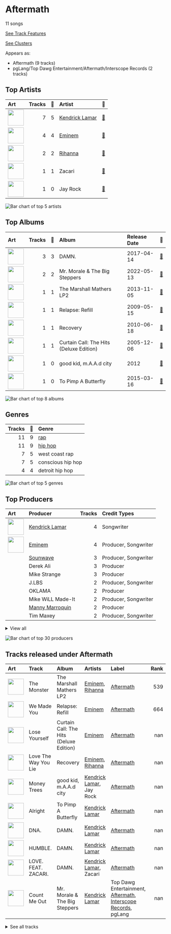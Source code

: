 # Aftermath

11 songs

[See Track Features](audio_features.md)

[See Clusters](clusters/overview.md)

Appears as:
- Aftermath (9 tracks)
- pgLang/Top Dawg Entertainment/Aftermath/Interscope Records (2 tracks)

## Top Artists

| Art | Tracks | 💚 | Artist | 🔗 |
|:---|---:|---:|:---|:---|
| <img src="https://i.scdn.co/image/ab6761610000e5eb437b9e2a82505b3d93ff1022" alt="" width="50" /> | 7 | 5 | [Kendrick Lamar](../../artists/kendrick_lamar/overview.md) | [🔗](https://open.spotify.com/artist/2YZyLoL8N0Wb9xBt1NhZWg) |
| <img src="https://i.scdn.co/image/ab6761610000e5eba00b11c129b27a88fc72f36b" alt="" width="50" /> | 4 | 4 | [Eminem](../../artists/eminem/overview.md) | [🔗](https://open.spotify.com/artist/7dGJo4pcD2V6oG8kP0tJRR) |
| <img src="https://i.scdn.co/image/ab6761610000e5eb99e4fca7c0b7cb166d915789" alt="" width="50" /> | 2 | 2 | [Rihanna](../../artists/rihanna/overview.md) | [🔗](https://open.spotify.com/artist/5pKCCKE2ajJHZ9KAiaK11H) |
| <img src="https://i.scdn.co/image/ab6761610000e5ebdb78fbd1c000f16792795648" alt="" width="50" /> | 1 | 1 | Zacari | [🔗](https://open.spotify.com/artist/3qBKjEOanahMxlRojwCzhI) |
| <img src="https://i.scdn.co/image/ab6761610000e5eb9c48431caf52a2d0f38433ff" alt="" width="50" /> | 1 | 0 | Jay Rock | [🔗](https://open.spotify.com/artist/28ExwzUQsvgJooOI0X1mr3) |

![Bar chart of top 5 artists](../../images/labels/aftermath/artists.png)

## Top Albums

| Art | Tracks | 💚 | Album | Release Date | 🔗 |
|:---|---:|---:|:---|:---|:---|
| <img src="https://i.scdn.co/image/ab67616d0000b2738b52c6b9bc4e43d873869699" alt="" width="50" /> | 3 | 3 | DAMN. | 2017-04-14 | [🔗](https://open.spotify.com/album/4eLPsYPBmXABThSJ821sqY) |
| <img src="https://i.scdn.co/image/ab67616d0000b2732e02117d76426a08ac7c174f" alt="" width="50" /> | 2 | 2 | Mr. Morale & The Big Steppers | 2022-05-13 | [🔗](https://open.spotify.com/album/79ONNoS4M9tfIA1mYLBYVX) |
| <img src="https://i.scdn.co/image/ab67616d0000b2733c65085a58aae2cccd892cbe" alt="" width="50" /> | 1 | 1 | The Marshall Mathers LP2 | 2013-11-05 | [🔗](https://open.spotify.com/album/3vOgbDjgsZBAPwV2M3bNOj) |
| <img src="https://i.scdn.co/image/ab67616d0000b273506c4cc93e5a6234164125e1" alt="" width="50" /> | 1 | 1 | Relapse: Refill | 2009-05-15 | [🔗](https://open.spotify.com/album/7MZzYkbHL9Tk3O6WeD4Z0Z) |
| <img src="https://i.scdn.co/image/ab67616d0000b273c08d5fa5c0f1a834acef5100" alt="" width="50" /> | 1 | 1 | Recovery | 2010-06-18 | [🔗](https://open.spotify.com/album/47BiFcV59TQi2s9SkBo2pb) |
| <img src="https://i.scdn.co/image/ab67616d0000b273eab40fc794b88b9d1e012578" alt="" width="50" /> | 1 | 1 | Curtain Call: The Hits (Deluxe Edition) | 2005-12-06 | [🔗](https://open.spotify.com/album/5qENHeCSlwWpEzb25peRmQ) |
| <img src="https://i.scdn.co/image/ab67616d0000b273d28d2ebdedb220e479743797" alt="" width="50" /> | 1 | 0 | good kid, m.A.A.d city | 2012 | [🔗](https://open.spotify.com/album/6PBZN8cbwkqm1ERj2BGXJ1) |
| <img src="https://i.scdn.co/image/ab67616d0000b273cdb645498cd3d8a2db4d05e1" alt="" width="50" /> | 1 | 0 | To Pimp A Butterfly | 2015-03-16 | [🔗](https://open.spotify.com/album/7ycBtnsMtyVbbwTfJwRjSP) |

![Bar chart of top 8 albums](../../images/labels/aftermath/albums.png)

## Genres

| Tracks | 💚 | Genre |
|---:|---:|:---|
| 11 | 9 | [rap](../../genres/rap/overview.md) |
| 11 | 9 | [hip hop](../../genres/hip_hop/overview.md) |
| 7 | 5 | west coast rap |
| 7 | 5 | conscious hip hop |
| 4 | 4 | detroit hip hop |

![Bar chart of top 5 genres](../../images/labels/aftermath/genres.png)

## Top Producers

| Art | Producer | Tracks | Credit Types |
|:---|:---|---:|:---|
| <img src="https://i.scdn.co/image/ab6761610000e5eb437b9e2a82505b3d93ff1022" alt="" width="50" /> | [Kendrick Lamar](../../artists/kendrick_lamar/overview.md) | 4 | Songwriter |
| <img src="https://i.scdn.co/image/ab6761610000e5eba00b11c129b27a88fc72f36b" alt="" width="50" /> | [Eminem](../../artists/eminem/overview.md) | 4 | Producer, Songwriter |
| | [Sounwave](../../producers/sounwave/overview.md) | 3 | Producer, Songwriter |
| | Derek Ali | 3 | Producer |
| | Mike Strange | 3 | Producer |
| | J.LBS | 2 | Producer, Songwriter |
| | OKLAMA | 2 | Producer |
| | Mike WiLL Made-It | 2 | Producer, Songwriter |
| | [Manny Marroquin](../../producers/manny_marroquin/overview.md) | 2 | Producer |
| | Tim Maxey | 2 | Producer, Songwriter |


<details>
<summary>View all</summary>

| Art | Producer | Tracks | Credit Types |
|:---|:---|---:|:---|
| | Luis Resto | 1 | Producer, Songwriter |
| | [Marcos Tovar](../../producers/marcos_tovar/overview.md) | 1 | Producer |
| | Johnathan Turner | 1 | Producer |
| | Doc Ish | 1 | Producer |
| | Skylar Grey | 1 | Songwriter |
| | Duval Timothy | 1 | Producer, Songwriter |
| | Frequency | 1 | Producer, Songwriter |
| | Cyrus "Nois" Taghipour | 1 | Producer |
| <img src="https://i.scdn.co/image/ab6761610000e5ebc692afc666512dc946a7358f" alt="" width="50" /> | Bebe Rexha | 1 | Songwriter |
| | Beach Noise | 1 | Producer |
| | [Greg Kurstin](../../producers/greg_kurstin/overview.md) | 1 | Producer, Songwriter |
| | Mauricio "Veto" Iragorri | 1 | Producer |
| | Zeke Mishanec | 1 | Producer |
| <img src="https://i.scdn.co/image/ab6761610000e5ebdb78fbd1c000f16792795648" alt="" width="50" /> | Zacari | 1 | Songwriter |
| | Ray Charles Brown, Jr | 1 | Producer |
| <img src="https://i.scdn.co/image/ab6761610000e5eb99e4fca7c0b7cb166d915789" alt="" width="50" /> | [Rihanna](../../artists/rihanna/overview.md) | 1 | Songwriter |
| | Makeba | 1 | Producer |
| | Anthony Tiffith | 1 | Producer, Songwriter |
| | Alex da Kid | 1 | Producer, Songwriter |
| | James Hunt | 1 | Producer |
| | Jeff Bass | 1 | Producer, Songwriter |
| | Jon Bellion | 1 | Songwriter |
| | Steve King | 1 | Producer |
| | Teddy Walton | 1 | Producer, Songwriter |
| | Jake Kosich | 1 | Songwriter |
| | Matt Schaeffer | 1 | Producer, Songwriter |
| | Johnny Kosich | 1 | Producer, Songwriter |
| | DJ Dahi | 1 | Producer |
| | Dr. Dre | 1 | Producer |
| | Sam Dew | 1 | Songwriter |
| | Aalias | 1 | Songwriter |
| | Brendan Silas Perry | 1 | Producer |
| | Maki Athanasiou | 1 | Songwriter |

</details>


![Bar chart of top 30 producers](../../images/labels/aftermath/producers.png)
## Tracks released under Aftermath

| Art | Track | Album | Artists | Label | Rank | 💚 | 🔗 |
|:---|:---|:---|:---|:---|---:|:---|:---|
| <img src="https://i.scdn.co/image/ab67616d0000b2733c65085a58aae2cccd892cbe" alt="" width="50" /> | The Monster | The Marshall Mathers LP2 | [Eminem](../../artists/eminem/overview.md), [Rihanna](../../artists/rihanna/overview.md) | [Aftermath](.) | 539 | 💚 | [🔗](https://open.spotify.com/track/48RrDBpOSSl1aLVCalGl5C) |
| <img src="https://i.scdn.co/image/ab67616d0000b273506c4cc93e5a6234164125e1" alt="" width="50" /> | We Made You | Relapse: Refill | [Eminem](../../artists/eminem/overview.md) | [Aftermath](.) | 664 | 💚 | [🔗](https://open.spotify.com/track/4UMTp91LHhvW33ol9ZQH0Q) |
| <img src="https://i.scdn.co/image/ab67616d0000b273eab40fc794b88b9d1e012578" alt="" width="50" /> | Lose Yourself | Curtain Call: The Hits (Deluxe Edition) | [Eminem](../../artists/eminem/overview.md) | [Aftermath](.) | nan | 💚 | [🔗](https://open.spotify.com/track/5Z01UMMf7V1o0MzF86s6WJ) |
| <img src="https://i.scdn.co/image/ab67616d0000b273c08d5fa5c0f1a834acef5100" alt="" width="50" /> | Love The Way You Lie | Recovery | [Eminem](../../artists/eminem/overview.md), [Rihanna](../../artists/rihanna/overview.md) | [Aftermath](.) | nan | 💚 | [🔗](https://open.spotify.com/track/15JINEqzVMv3SvJTAXAKED) |
| <img src="https://i.scdn.co/image/ab67616d0000b273d28d2ebdedb220e479743797" alt="" width="50" /> | Money Trees | good kid, m.A.A.d city | [Kendrick Lamar](../../artists/kendrick_lamar/overview.md), Jay Rock | [Aftermath](.) | nan | | [🔗](https://open.spotify.com/track/2HbKqm4o0w5wEeEFXm2sD4) |
| <img src="https://i.scdn.co/image/ab67616d0000b273cdb645498cd3d8a2db4d05e1" alt="" width="50" /> | Alright | To Pimp A Butterfly | [Kendrick Lamar](../../artists/kendrick_lamar/overview.md) | [Aftermath](.) | nan | | [🔗](https://open.spotify.com/track/3iVcZ5G6tvkXZkZKlMpIUs) |
| <img src="https://i.scdn.co/image/ab67616d0000b2738b52c6b9bc4e43d873869699" alt="" width="50" /> | DNA. | DAMN. | [Kendrick Lamar](../../artists/kendrick_lamar/overview.md) | [Aftermath](.) | nan | 💚 | [🔗](https://open.spotify.com/track/6HZILIRieu8S0iqY8kIKhj) |
| <img src="https://i.scdn.co/image/ab67616d0000b2738b52c6b9bc4e43d873869699" alt="" width="50" /> | HUMBLE. | DAMN. | [Kendrick Lamar](../../artists/kendrick_lamar/overview.md) | [Aftermath](.) | nan | 💚 | [🔗](https://open.spotify.com/track/7KXjTSCq5nL1LoYtL7XAwS) |
| <img src="https://i.scdn.co/image/ab67616d0000b2738b52c6b9bc4e43d873869699" alt="" width="50" /> | LOVE. FEAT. ZACARI. | DAMN. | [Kendrick Lamar](../../artists/kendrick_lamar/overview.md), Zacari | [Aftermath](.) | nan | 💚 | [🔗](https://open.spotify.com/track/6PGoSes0D9eUDeeAafB2As) |
| <img src="https://i.scdn.co/image/ab67616d0000b2732e02117d76426a08ac7c174f" alt="" width="50" /> | Count Me Out | Mr. Morale & The Big Steppers | [Kendrick Lamar](../../artists/kendrick_lamar/overview.md) | Top Dawg Entertainment, [Aftermath](.), [Interscope Records](../interscope_records), pgLang | nan | 💚 | [🔗](https://open.spotify.com/track/6BU1RZexmvJcBjgagVVt3M) |


<details>
<summary>See all tracks</summary>

| Art | Track | Album | Artists | Label | Rank | 💚 | 🔗 |
|:---|:---|:---|:---|:---|---:|:---|:---|
| <img src="https://i.scdn.co/image/ab67616d0000b2732e02117d76426a08ac7c174f" alt="" width="50" /> | United In Grief | Mr. Morale & The Big Steppers | [Kendrick Lamar](../../artists/kendrick_lamar/overview.md) | Top Dawg Entertainment, [Aftermath](.), [Interscope Records](../interscope_records), pgLang | nan | 💚 | [🔗](https://open.spotify.com/track/5Gt9bxniM1SxN61yRzRhXL) |

</details>

